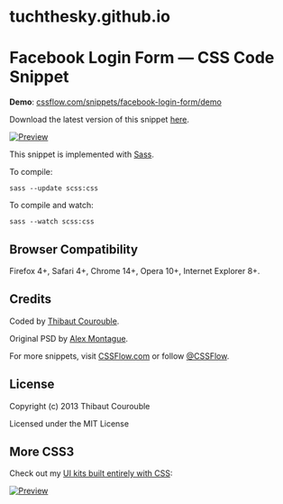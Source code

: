 # tuchthesky.github.io
# Facebook Login Form — CSS Code Snippet

**Demo**: [cssflow.com/snippets/facebook-login-form/demo](http://www.cssflow.com/snippets/facebook-login-form/demo)

Download the latest version of this snippet [here](http://www.cssflow.com/snippets/facebook-login-form.zip).

[![Preview](http://cdn.cssflow.com/snippets/facebook-login-form/preview-580.png)](http://www.cssflow.com/snippets/facebook-login-form)

This snippet is implemented with [Sass](https://github.com/nex3/sass).

To compile:

`sass --update scss:css`

To compile and watch:

`sass --watch scss:css`

## Browser Compatibility

Firefox 4+, Safari 4+, Chrome 14+, Opera 10+, Internet Explorer 8+.

## Credits

Coded by [Thibaut Courouble](http://thibaut.me).

Original PSD by [Alex Montague](http://dribbble.com/shots/808325-Facebook-Login-Freebie).

For more snippets, visit [CSSFlow.com](http://www.cssflow.com) or follow [@CSSFlow](https://twitter.com/CSSFlow).

## License

Copyright (c) 2013 Thibaut Courouble

Licensed under the MIT License

## More CSS3

Check out my [UI kits built entirely with CSS](http://www.cssflow.com/ui-kits):

[![Preview](http://cdn.cssflow.com/kits/all_kits_preview_850.png)](http://www.cssflow.com/ui-kits)
